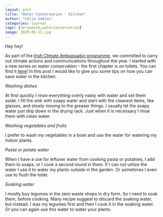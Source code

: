 ```yaml
---
layout: post
title: "Water Conservation - Kitchen"
author: "Celia Somlai"
categories: journal
tags: [zerowaste,waterconservation]
image: 2020-05-13.jpg
---
```


Hey hey!

As part of the [Irish Climate Ambassador programme](https://climateambassador.ie/), we committed to carry out climate actions and communications throughout the year. I started with a new series on water conservation - the first chapter is on toilets. You can find it [here](https://celiasomlai.com/journal/Water-Conservation-Toilet.html)! In this post I would like to give you some tips on how you can save water in the kitchen.

*Washing dishes*

At first quickly I rinse everything overly nasty with water and set them aside. I fill the sink with soapy water and start with the cleanest items, like glasses, and slowly moving to the greaser things. I usually let the soapy water just drip down in the drying rack. Just when it is necessary I rinse them with clean water.

*Washing vegetables and fruits*

I prefer to wash my vegetables in a bowl and use the water for watering my indoor plants.

*Pasta or potato water*

When I have a use for leftover water from cooking pasta or potatoes, I add them to soaps, or I cook a second round in them. If I can not utilize the water I use it to water my plants outside in the garden. Or sometimes I even use to flush the toilet.

*Soaking water*

I mostly buy legumes in the zero waste shops in dry form. So I need to soak them, before cooking. Many recipe suggest to discard the soaking water, but instead. I was my legumes first and then I cook it in the soaking water. Or you can again use this water to water your plants.
